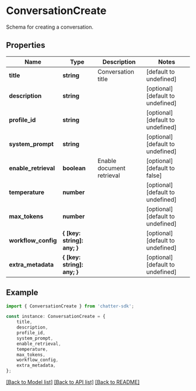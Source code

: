 # ConversationCreate

Schema for creating a conversation.

## Properties

Name | Type | Description | Notes
------------ | ------------- | ------------- | -------------
**title** | **string** | Conversation title | [default to undefined]
**description** | **string** |  | [optional] [default to undefined]
**profile_id** | **string** |  | [optional] [default to undefined]
**system_prompt** | **string** |  | [optional] [default to undefined]
**enable_retrieval** | **boolean** | Enable document retrieval | [optional] [default to false]
**temperature** | **number** |  | [optional] [default to undefined]
**max_tokens** | **number** |  | [optional] [default to undefined]
**workflow_config** | **{ [key: string]: any; }** |  | [optional] [default to undefined]
**extra_metadata** | **{ [key: string]: any; }** |  | [optional] [default to undefined]

## Example

```typescript
import { ConversationCreate } from 'chatter-sdk';

const instance: ConversationCreate = {
    title,
    description,
    profile_id,
    system_prompt,
    enable_retrieval,
    temperature,
    max_tokens,
    workflow_config,
    extra_metadata,
};
```

[[Back to Model list]](../README.md#documentation-for-models) [[Back to API list]](../README.md#documentation-for-api-endpoints) [[Back to README]](../README.md)

